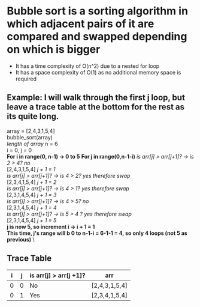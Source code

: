 # Bubble sort is a sorting algorithm in which adjacent pairs of it are compared and swapped depending on which is bigger
- It has a time complexity of O(n^2) due to a nested for loop
- It has a space complexity of O(1) as no additional memory space is required

## Example: I will walk through the first j loop, but leave a trace table at the bottom for the rest as its quite long.
array = [2,4,3,1,5,4] \
bubble_sort(array) \
*length of array* n = 6 \
i = 0, j = 0 \
**For i in range(0, n-1) -> 0 to 5** 
**For j in range(0,n-1-i)**
*is arr[j] > arr[j+1]? -> is 2 > 4? no* \
[2,4,3,1,5,4] *j + 1 = 1* \
*is arr[j] > arr[j+1]? -> is 4 > 2? yes therefore swap* \
[2,3,4,1,5,4] *j + 1 = 2* \
*is arr[j] > arr[j+1]? -> is 4 > 1? yes therefore swap* \
[2,3,1,4,5,4] *j + 1 = 3* \
*is arr[j] > arr[j+1]? -> is 4 > 5? no* \
[2,3,1,4,5,4] *j + 1 = 4* \
*is arr[j] > arr[j+1]? -> is 5 > 4 ? yes therefore swap* \
[2,3,1,4,5,4] *j + 1 = 5* \
**j is now 5, so increment i -> i + 1 = 1** \
**This time, j's range will b 0 to n-1-i = 6-1-1 = 4, so only 4 loops (not 5 as previous)** \

## Trace Table
| i  | j |is arr[j] > arr[j +1]?| arr         |
| ---| - | ---------------------|-------------| 
| 0  | 0 |        No            |[2,4,3,1,5,4]|
| 0  | 1 |        Yes           |[2,3,4,1,5,4]|
